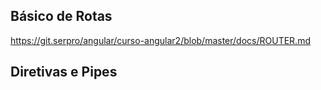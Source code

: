 

## Básico de Rotas

https://git.serpro/angular/curso-angular2/blob/master/docs/ROUTER.md



## Diretivas e Pipes

